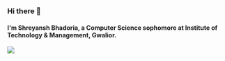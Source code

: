 ### Hi there 👋

#### I'm Shreyansh Bhadoria, a Computer Science sophomore at Institute of Technology & Management, Gwalior.

<img src="https://github-readme-stats.vercel.app/api?username=shreyanshxyz&show_icons=true&theme=dracula" />

